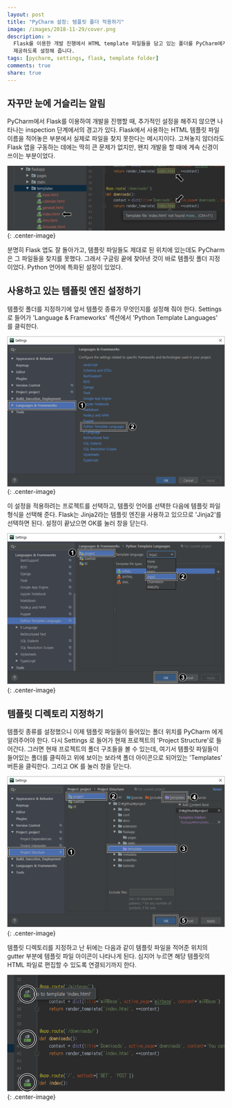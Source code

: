 ```yaml
---
layout: post
title: "PyCharm 설정: 템플릿 폴더 적용하기"
image: /images/2018-11-29/cover.png
description: >
  Flask를 이용한 개발 진행에서 HTML template 파일들을 담고 있는 폴더를 PyCharm에게 알려주어 더 편리한 개발 환경을
  제공하도록 설정해 줍니다.
tags: [pycharm, settings, flask, template folder]
comments: true
share: true
---
```


## 자꾸만 눈에 거슬리는 알림

PyCharm에서 Flask를 이용하여 개발을 진행할 때, 추가적인 설정을 해주지 않으면 나타나는 inspection 단계에서의 경고가 있다.
Flask에서 사용하는 HTML 템플릿 파일 이름을 적어놓은 부분에서 실제로 파일을 찾지 못한다는 메시지이다. 고쳐놓지 않더라도
Flask 앱을 구동하는 데에는 딱히 큰 문제가 없지만, 왠지 개발을 할 때에 계속 신경이 쓰이는 부분이었다.

![image](/images/pycharm-flask-01.png "Inspection error on template path"){: .center-image}

분명히 Flask 앱도 잘 돌아가고, 템플릿 파일들도 제대로 된 위치에 있는데도 PyCharm은 그 파일들을 찾지를 못했다. 그래서
구글링 끝에 찾아낸 것이 바로 템플릿 폴더 지정이었다. Python 언어에 특화된 설정이 있었다.


## 사용하고 있는 템플릿 엔진 설정하기

템플릿 폴더를 지정하기에 앞서 템플릿 종류가 무엇인지를 설정해 줘야 한다. Settings 로 들어가 'Language & Frameworks'
섹션에서 'Python Template Languages' 를 클릭한다.

![Python Template Languages](/images/pycharm-flask-02.png "Python Template Languages"){: .center-image}

이 설정을 적용하려는 프로젝트를 선택하고, 템플릿 언어를 선택한 다음에 템플릿 파일 형식을 선택해 준다. Flask는 Jinja2라는
템플릿 엔진을 사용하고 있으므로 'Jinja2'를 선택하면 된다. 설정이 끝났으면 OK를 눌러 창을 닫는다.

![Python Template Languages](/images/pycharm-flask-03.png "Python Template Languages"){: .center-image}


## 템플릿 디렉토리 지정하기

템플릿 종류를 설정했으니 이제 템플릿 파일들이 들어있는 폴더 위치를 PyCharm 에게 알려주어야 한다. 다시 Settings 로 들어가
현재 프로젝트의 'Project Structure'로 들어간다. 그러면 현재 프로젝트의 폴더 구조들을 볼 수 있는데, 여기서 템플릿
파일들이 들어있는 폴더를 클릭하고 위에 보이는 보라색 폴더 아이콘으로 되어있는 'Templates' 버튼을 클릭한다. 그리고 OK 를
눌러 창을 닫는다.

![Mark as template directory](/images/pycharm-flask-04.png "Mark as template directory"){: .center-image}

템플릿 디렉토리를 지정하고 난 뒤에는 다음과 같이 템플릿 파일을 적어준 위치의 gutter 부분에 템플릿 파일 아이콘이 나타나게
된다. 심지어 누르면 해당 템플릿의 HTML 파일로 편집할 수 있도록 연결되기까지 한다.

![Icons directing to template files](/images/pycharm-flask-05.png "Icons directing to template files"){: .center-image}
